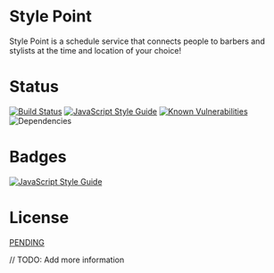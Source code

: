 # Style Point
Style Point is a schedule service that connects people to barbers and stylists at the time and location of your choice!

# Status
[![Build Status](https://travis-ci.org/Ivan-Marquez/stylepoint.svg?branch=master)](https://travis-ci.org/Ivan-Marquez/stylepoint)
[![JavaScript Style Guide](https://img.shields.io/badge/code%20style-standard-brightgreen.svg)](http://standardjs.com/) [![Known Vulnerabilities](https://snyk.io/test/github/ivan-marquez/stylepoint/c40e2eee5c570324a80f7c616f5223ddf1d7d11e/badge.svg)](https://snyk.io/test/github/ivan-marquez/stylepoint/c40e2eee5c570324a80f7c616f5223ddf1d7d11e) ![Dependencies](https://david-dm.org/Ivan-Marquez/stylepoint.svg)

# Badges
[![JavaScript Style Guide](https://cdn.rawgit.com/feross/standard/master/badge.svg)](https://github.com/feross/standard)

# License

[PENDING](http://choosealicense.com/)

// TODO: Add more information
